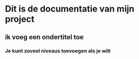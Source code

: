 # Dit is de documentatie van mijn project
## ik voeg een ondertitel toe
### Je kunt zoveel niveaus toevoegen als je wilt